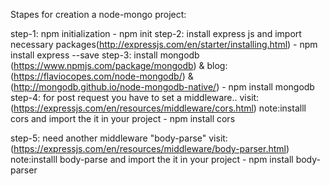 Stapes for creation a node-mongo project:

step-1: npm initialization
    - npm init
step-2: install express js and import necessary packages(http://expressjs.com/en/starter/installing.html)
    - npm install express --save
step-3: install mongodb (https://www.npmjs.com/package/mongodb) 
        & blog:(https://flaviocopes.com/node-mongodb/)
        & (http://mongodb.github.io/node-mongodb-native/)
    - npm install mongodb 
step-4: for post request you have to set a middleware.. visit:(https://expressjs.com/en/resources/middleware/cors.html) 
note:installl cors and import the it in your project
    - npm install cors

step-5: need another middleware "body-parse" 
        visit: (https://expressjs.com/en/resources/middleware/body-parser.html)
        note:installl body-parse and import the it in your project
        - npm install body-parser
